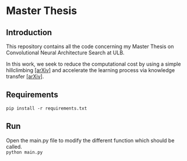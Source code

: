 # Master Thesis

## Introduction
This repository contains all the code concerning my Master Thesis on Convolutional Neural Architecture Search at ULB.

In this work, we seek to reduce the computational cost by using a simple hillclimbing [[arXiv]](https://arxiv.org/abs/1711.04528) and accelerate
the learning process via knowledge transfer [[arXiv]](https://arxiv.org/abs/1511.05641).

## Requirements
`pip install -r requirements.txt`

## Run
Open the main.py file to modify the different function which should be called. <br>
`python main.py`
